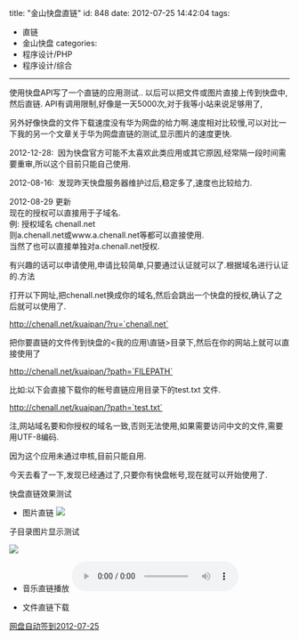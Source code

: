 title: "金山快盘直链"
id: 848
date: 2012-07-25 14:42:04
tags: 
- 直链
- 金山快盘
categories: 
- 程序设计/PHP
- 程序设计/综合
---

使用快盘API写了一个直链的应用测试.. 以后可以把文件或图片直接上传到快盘中,然后直链. API有调用限制,好像是一天5000次,对于我等小站来说足够用了,

另外好像快盘的文件下载速度没有华为网盘的给力啊.速度相对比较慢,可以对比一下我的另一个文章关于华为网盘直链的测试,显示图片的速度更快.

<!--more-->
2012-12-28:  因为快盘官方可能不太喜欢此类应用或其它原因,经常隔一段时间需要重审,所以这个目前只能自己使用.

2012-08-16:  发现昨天快盘服务器维护过后,稳定多了,速度也比较给力.

2012-08-29 更新  
现在的授权可以直接用于子域名.  
例: 授权域名 chenall.net  
则a.chenall.net或www.a.chenall.net等都可以直接使用.  
当然了也可以直接单独对a.chenall.net授权.  

有兴趣的话可以申请使用,申请比较简单,只要通过认证就可以了.根据域名进行认证的.方法

打开以下网址,把chenall.net换成你的域名,然后会跳出一个快盘的授权,确认了之后就可以使用了.

http://chenall.net/kuaipan/?ru=`chenall.net`

把你要直链的文件传到快盘的<我的应用\\直链>目录下,然后在你的网站上就可以直接使用了

http://chenall.net/kuaipan/?path=`FILEPATH`

比如:以下会直接下载你的帐号直链应用目录下的test.txt 文件.

http://chenall.net/kuaipan/?path=`test.txt`

注,网站域名要和你授权的域名一致,否则无法使用,如果需要访问中文的文件,需要用UTF-8编码.

因为这个应用未通过申核,目前只能自用.

今天去看了一下,发现已经通过了,只要你有快盘帐号,现在就可以开始使用了.

快盘直链效果测试

*   图片直链
   ![](http://d.chenall.net/kuaipan/3lightning3.jpg)

   子目录图片显示测试

   ![](http://d.chenall.net/kuaipan/imgs/Img222951204.jpg)
   
*   音乐直链播放
   <audio width="300" height="32" autoplay="autoplay" controls="controls" loop="loop"><source src="http://d.chenall.net/kuaipan/爱情总在幻灭时最美.mp3" type="audio/mpeg" /> 你的浏览器不给力呀，要支持html5的才行喔。建议试试chrome。 </audio>

*   文件直链下载

   [网盘自动签到2012-07-25](http://d.chenall.net/kuaipan/网盘自动签到2012-07-25.rar)

